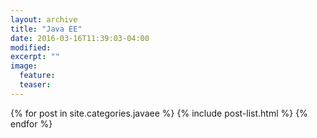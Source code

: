 ```yaml
---
layout: archive
title: "Java EE"
date: 2016-03-16T11:39:03-04:00
modified:
excerpt: ""
image:
  feature:
  teaser:
---
```


<div class="tiles">
{% for post in site.categories.javaee %}
  {% include post-list.html %}
{% endfor %}
</div><!-- /.tiles -->
